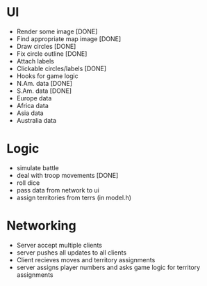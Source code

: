 # UI
- Render some image [DONE]
- Find appropriate map image [DONE]
- Draw circles [DONE]
- Fix circle outline [DONE]
- Attach labels
- Clickable circles/labels [DONE]
- Hooks for game logic
- N.Am. data [DONE]
- S.Am. data [DONE]
- Europe data
- Africa data
- Asia data
- Australia data

# Logic
- simulate battle
- deal with troop movements [DONE]
- roll dice
- pass data from network to ui
- assign territories from terrs (in model.h)

# Networking
- Server accept multiple clients
- server pushes all updates to all clients
- Client recieves moves and territory assignments
- server assigns player numbers and asks game logic for territory assignments
